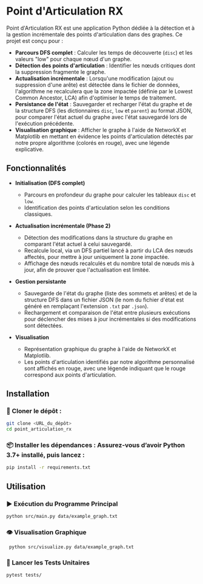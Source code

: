 # Point d'Articulation RX

Point d'Articulation RX est une application Python dédiée à la détection et à la gestion incrémentale des points d'articulation dans des graphes. Ce projet est conçu pour :

- **Parcours DFS complet** : Calculer les temps de découverte (`disc`) et les valeurs "low" pour chaque nœud d'un graphe.
- **Détection des points d'articulation** : Identifier les nœuds critiques dont la suppression fragmente le graphe.
- **Actualisation incrémentale** : Lorsqu'une modification (ajout ou suppression d'une arête) est détectée dans le fichier de données, l'algorithme ne recalculera que la zone impactée (définie par le Lowest Common Ancestor, LCA) afin d'optimiser le temps de traitement.
- **Persistance de l'état** : Sauvegarder et recharger l'état du graphe et de la structure DFS (les dictionnaires `disc`, `low` et `parent`) au format JSON, pour comparer l'état actuel du graphe avec l'état sauvegardé lors de l'exécution précédente.
- **Visualisation graphique** : Afficher le graphe à l'aide de NetworkX et Matplotlib en mettant en évidence les points d'articulation détectés par notre propre algorithme (colorés en rouge), avec une légende explicative.

## Fonctionnalités

- **Initialisation (DFS complet)**
  - Parcours en profondeur du graphe pour calculer les tableaux `disc` et `low`.
  - Identification des points d'articulation selon les conditions classiques.
  
- **Actualisation incrémentale (Phase 2)**
  - Détection des modifications dans la structure du graphe en comparant l'état actuel à celui sauvegardé.
  - Recalcule local, via un DFS partiel lancé à partir du LCA des nœuds affectés, pour mettre à jour uniquement la zone impactée.
  - Affichage des nœuds recalculés et du nombre total de nœuds mis à jour, afin de prouver que l'actualisation est limitée.
  
- **Gestion persistante**
  - Sauvegarde de l'état du graphe (liste des sommets et arêtes) et de la structure DFS dans un fichier JSON (le nom du fichier d'état est généré en remplaçant l'extension `.txt` par `.json`).
  - Rechargement et comparaison de l'état entre plusieurs exécutions pour déclencher des mises à jour incrémentales si des modifications sont détectées.
  
- **Visualisation**
  - Représentation graphique du graphe à l'aide de NetworkX et Matplotlib.
  - Les points d'articulation identifiés par notre algorithme personnalisé sont affichés en rouge, avec une légende indiquant que le rouge correspond aux points d'articulation.

## Installation

### 🔁 Cloner le dépôt :
   ```bash
   git clone <URL_du_dépôt>
   cd point_articulation_rx
   ```
### 📦 Installer les dépendances : Assurez-vous d’avoir Python 3.7+ installé, puis lancez :
   ```bash
  pip install -r requirements.txt
   ```

## Utilisation

### ▶️ Exécution du Programme Principal

   ```bash
  python src/main.py data/example_graph.txt
   ```


### 👁️ Visualisation Graphique
   ```bash
    python src/visualize.py data/example_graph.txt
   ```


### 🧪 Lancer les Tests Unitaires
   ```bash
  pytest tests/
   ```

